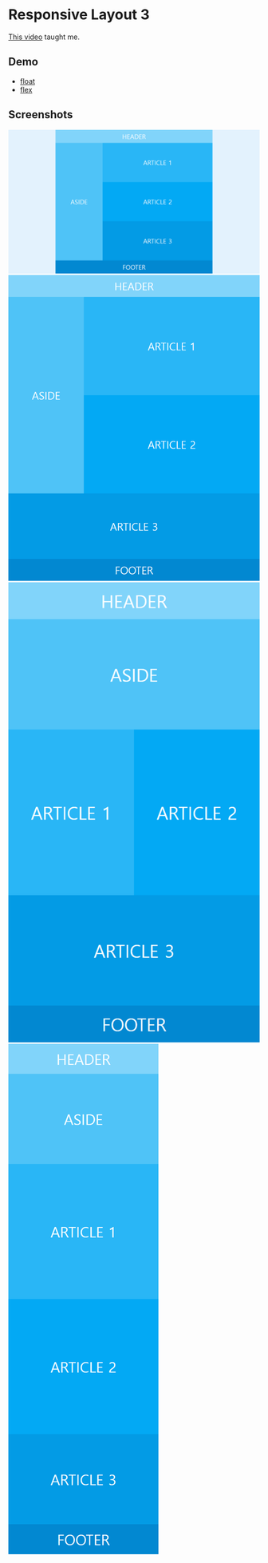 # Responsive Layout 3

[This video](https://wtss.tistory.com/208) taught me.

## Demo

- [float](https://focused-hawking-d09d86.netlify.app/responsive-3/float/)
- [flex](https://focused-hawking-d09d86.netlify.app/responsive-3/flex/)

## Screenshots

<img src="./screenshots/desktop-full.png" title="desktop-full">
<img src="./screenshots/desktop.png" title="desktop">
<img src="./screenshots/tablet.png" title="tablet">
<img src="./screenshots/mobile.png" title="mobile">
